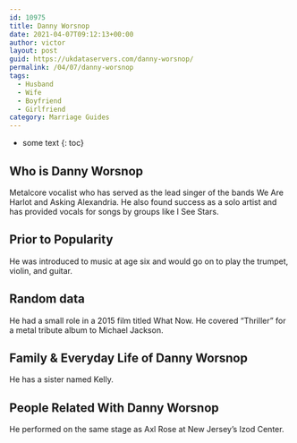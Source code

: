 ```yaml
---
id: 10975
title: Danny Worsnop
date: 2021-04-07T09:12:13+00:00
author: victor
layout: post
guid: https://ukdataservers.com/danny-worsnop/
permalink: /04/07/danny-worsnop
tags:
  - Husband
  - Wife
  - Boyfriend
  - Girlfriend
category: Marriage Guides
---
```


* some text
{: toc}


## Who is Danny Worsnop



Metalcore vocalist who has served as the lead singer of the bands We Are Harlot and Asking Alexandria. He also found success as a solo artist and has provided vocals for songs by groups like I See Stars.  

                
                
                
## Prior to Popularity



He was introduced to music at age six and would go on to play the trumpet, violin, and guitar. 

                
                
                
## Random data



He had a small role in a 2015 film titled What Now. He covered &#8220;Thriller&#8221; for a metal tribute album to Michael Jackson. 

                
                
                
## Family & Everyday Life of Danny Worsnop



He has a sister named Kelly. 

                
                
                
## People Related With Danny Worsnop



He performed on the same stage as Axl Rose at New Jersey&#8217;s Izod Center. 

                
              
            
          
          
          